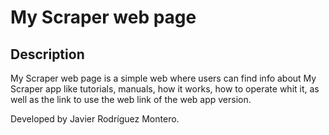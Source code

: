 # My Scraper web page

## Description
My Scraper web page is a simple web where users can find info about
My Scraper app like tutorials, manuals, how it works, how to operate
whit it, as well as the link to use the web link of the web app version.

Developed by Javier Rodríguez Montero.
